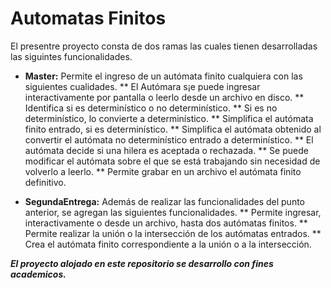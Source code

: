 # **Automatas Finitos**

El presentre proyecto consta de dos ramas las cuales tienen desarrolladas las siguintes funcionalidades.

* **Master:** Permite el ingreso de un autómata finito cualquiera con las siguientes cualidades.
** El Autómara s¡e puede ingresar interactivamente por pantalla o leerlo desde un archivo en disco.
** Identifica si es determinístico o no determinístico.
** Si es no determinístico, lo convierte a determinístico.
** Simplifica el autómata finito entrado, si es determinístico.
** Simplifica el autómata obtenido al convertir el autómata no determinístico entrado a determinístico.
** El autómata decide si una hilera es aceptada o rechazada.
** Se puede modificar el autómata sobre el que se está trabajando sin necesidad de volverlo a leerlo.
** Permite grabar en un archivo el autómata finito definitivo.

* **SegundaEntrega:** Además de realizar las funcionalidades del punto anterior, se agregan las siguientes funcionalidades.
** Permite ingresar, interactivamente o desde un archivo, hasta dos autómatas finitos.
** Permite realizar la unión o la intersección de los autómatas entrados.
** Crea el autómata finito correspondiente a la unión o a la intersección.


**_El proyecto alojado en este repositorio se desarrollo con fines academicos._** 
